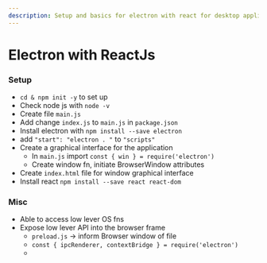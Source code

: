 ```yaml
---
description: Setup and basics for electron with react for desktop applications.
---
```


# Electron with ReactJs

### Setup

* `cd & npm init -y` to set up
* Check node js with `node -v`
* Create file `main.js`
* Add change `index.js` to `main.js` in `package.json`
* Install electron with `npm install --save electron`
* add `"start": "electron . "` to `"scripts"`
* Create a graphical interface for the application
  * In `main.js` import `const { win } = require('electron')`
  * Create window fn, initiate BrowserWindow attributes
* Create `index.html` file for window graphical interface
* Install react `npm install --save react react-dom`

### Misc

* Able to access low lever OS fns
* Expose low lever API into the browser frame
  * `preload.js` -> inform Browser window of file
  * `const { ipcRenderer, contextBridge } = require('electron')`
  *
